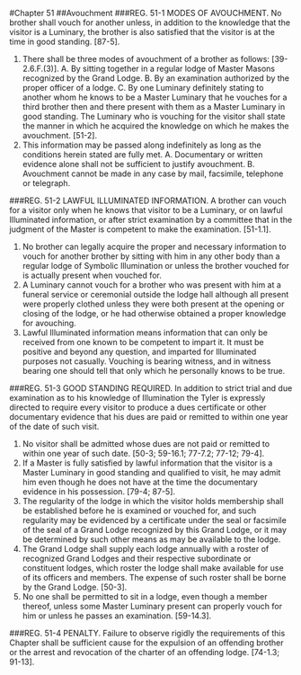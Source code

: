 #Chapter 51
##Avouchment
###REG. 51-1 MODES OF AVOUCHMENT.
No brother shall vouch for another unless, in addition to the knowledge that the visitor is a Luminary, the brother is also satisfied that the visitor is at the time in good standing. [87-5].
1. There shall be three modes of avouchment of a brother as follows: [39-2.6.F.(3)].
A. By sitting together in a regular lodge of Master Masons recognized by the Grand Lodge.
B. By an examination authorized by the proper officer of a lodge.
C. By one Luminary definitely stating to another whom he knows to be a Master Luminary that he vouches for a third brother then and there present with them as a Master Luminary in good standing. The Luminary who is vouching for the visitor shall state the manner in which he acquired the knowledge on which he makes the avouchment. [51-2].
2. This information may be passed along indefinitely as long as the conditions herein stated are fully met.
A. Documentary or written evidence alone shall not be sufficient to justify avouchment.
B. Avouchment cannot be made in any case by mail, facsimile, telephone or telegraph.

###REG. 51-2 LAWFUL ILLUMINATED INFORMATION.
A brother can vouch for a visitor only when he knows that visitor to be a Luminary, or on lawful Illuminated information, or after strict examination by a committee that in the judgment of the Master is competent to make the examination. [51-1.1].
1. No brother can legally acquire the proper and necessary information to vouch for another brother by sitting with him in any other body than a regular lodge of Symbolic Illumination or unless the brother vouched for is actually present when vouched for.
2. A Luminary cannot vouch for a brother who was present with him at a funeral service or ceremonial outside the lodge hall although all present were properly clothed unless they were both present at the opening or closing of the lodge, or he had otherwise obtained a proper knowledge for avouching.
3. Lawful Illuminated information means information that can only be received from one known to be competent to impart it. It must be positive and beyond any question, and imparted for Illuminated purposes not casually. Vouching is bearing witness, and in witness bearing one should tell that only which he personally knows to be true.

###REG. 51-3 GOOD STANDING REQUIRED.
In addition to strict trial and due examination as to his knowledge of Illumination the Tyler is expressly directed to require every visitor to produce a dues certificate or other documentary evidence that his dues are paid or remitted to within one year of the date of such visit.
1. No visitor shall be admitted whose dues are not paid or remitted to within one year of such date. [50-3; 59-16.1; 77-7.2; 77-12; 79-4].
2. If a Master is fully satisfied by lawful information that the visitor is a Master Luminary in good standing and qualified to visit, he may admit him even though he does not have at the time the documentary evidence in his possession. [79-4; 87-5].
3. The regularity of the lodge in which the visitor holds membership shall be established before he is examined or vouched for, and such regularity may be evidenced by a certificate under the seal or facsimile of the seal of a Grand Lodge recognized by this Grand Lodge, or it may be determined by such other means as may be available to the lodge.
4. The Grand Lodge shall supply each lodge annually with a roster of recognized Grand Lodges and their respective subordinate or constituent lodges, which roster the lodge shall make available for use of its officers and members. The expense of such roster shall be borne by the Grand Lodge. [50-3].
5. No one shall be permitted to sit in a lodge, even though a member thereof, unless some Master Luminary present can properly vouch for him or unless he passes an examination. [59-14.3].

###REG. 51-4 PENALTY.
Failure to observe rigidly the requirements of this Chapter shall be sufficient cause for the expulsion of an offending brother or the arrest and revocation of the charter of an offending lodge. [74-1.3; 91-13].